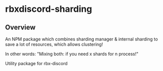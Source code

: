 # rbxdiscord-sharding

## Overview
An NPM package which combines sharding manager & internal sharding to save a lot of resources, which allows clustering!

In other words: "Mixing both: if you need x shards for n process!"

Utility package for rbx-discord
